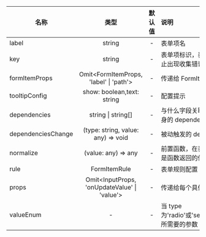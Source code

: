 | 名称               |                     类型                     | 默认值 | 说明                                                                         |
| ------------------ | :------------------------------------------: | :----: | :--------------------------------------------------------------------------- |
| label              |                    string                    |   -    | 表单项名                                                                     |
| key                |                    string                    |   -    | 表单项标识，表单的值会收集到这个标识下；为防止出现收集错误，请确保此标识唯一 |
| formItemProps      |    Omit<FormItemProps, 'label' \| 'path'>    |   -    | 传递给 FormItem 组件的参数                                                   |
| tooltipConfig      |          show: boolean,text: string          |   -    | 配置提示                                                                     |
| dependencies       |              string \| string[]              |   -    | 与什么字段关联，当关联字段 change 时，触发自身的 dependenciesChange          |
| dependenciesChange |      (type: string, value: any) => void      |   -    | 被动触发的 dependenciesChange 函数                                           |
| normalize          |             (value: any) => any              |   -    | 前置函数，在表单值被收集之前执行，真正保存的是函数返回的值                   |
| rule               |                 FormItemRule                 |   -    | 表单规则配置                                                                 |
| props              | Omit<InputProps, 'onUpdateValue' \| 'value'> |   -    | 传递给每个具体组件的参数，示例：Input                                        |
| valueEnum          |                      -                       |   -    | 当 type 为'radio'或'select','checkbox','autoComplete'时所需要的参数          |
